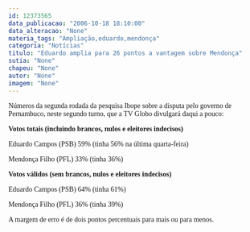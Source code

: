 ```yaml
---
id: 12373565
data_publicacao: "2006-10-18 18:10:00"
data_alteracao: "None"
materia_tags: "Ampliação,eduardo,mendonça"
categoria: "Notícias"
titulo: "Eduardo amplia para 26 pontos a vantagem sobre Mendonça"
sutia: "None"
chapeu: "None"
autor: "None"
imagem: "None"
---
```

<p><P><FONT face=Verdana>Números da segunda rodada da pesquisa Ibope sobre a disputa pelo governo de Pernambuco, neste segundo turno, que a TV Globo divulgará daqui a pouco:</FONT></P></p>
<p><P><FONT face=Verdana><STRONG>Votos totais (incluindo brancos, nulos e eleitores indecisos)</STRONG></FONT></P></p>
<p><P><FONT face=Verdana>Eduardo Campos (PSB) 59% (tinha 56% na última quarta-feira)</FONT></P></p>
<p><P><FONT face=Verdana>Mendonça Filho (PFL) 33% (tinha 36%)</FONT></P></p>
<p><P><FONT face=Verdana><STRONG>Votos válidos (sem brancos, nulos e eleitores indecisos)</STRONG></FONT></P></p>
<p><P><FONT face=Verdana>Eduardo Campos (PSB) 64% (tinha 61%)</FONT></P></p>
<p><P><FONT face=Verdana>Mendonça Filho (PFL) 36% (tinha 39%)</FONT></P></p>
<p><P><FONT face=Verdana>A margem de erro é de dois pontos percentuais para mais ou para menos.</FONT></P> </p>
